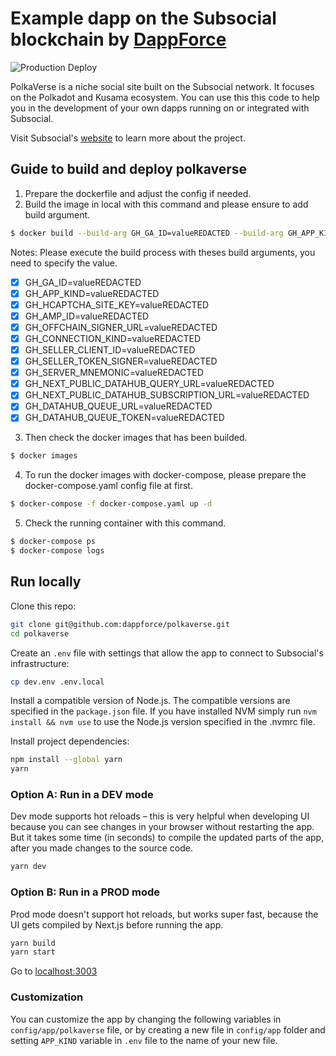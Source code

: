# Example dapp on the Subsocial blockchain by [DappForce](https://github.com/dappforce)

![Production Deploy](https://github.com/dappforce/polkaverse/actions/workflows/build-deploy.yml/badge.svg)

PolkaVerse is a niche social site built on the Subsocial network. It focuses on the Polkadot and Kusama ecosystem. You can use this this code to help you in the development of your own dapps running on or integrated with Subsocial.

Visit Subsocial's [website](https://subsocial.network) to learn more about the project.

## Guide to build and deploy polkaverse 

1. Prepare the dockerfile and adjust the config if needed.
2. Build the image in local with this command and please ensure to add build argument.
```bash
$ docker build --build-arg GH_GA_ID=valueREDACTED --build-arg GH_APP_KIND=valueREDACTED --build-arg GH_HCAPTCHA_SITE_KEY=valueREDACTED --build-arg GH_AMP_ID=valueREDACTED --build-arg GH_OFFCHAIN_SIGNER_URL=valueREDACTED --build-arg GH_CONNECTION_KIND=valueREDACTED --build-arg GH_SELLER_CLIENT_ID=valueREDACTED --build-arg GH_SERVER_MNEMONIC==valueREDACTED --build-arg GH_SELLER_TOKEN_SIGNER=valueREDACTED --build-arg GH_NEXT_PUBLIC_DATAHUB_QUERY_URL=valueREDACTED --build-arg GH_NEXT_PUBLIC_DATAHUB_SUBSCRIPTION_URL=valueREDACTED --build-arg GH_DATAHUB_QUEUE_URL=valueREDACTED --build-arg GH_DATAHUB_QUEUE_TOKEN=valueREDACTED -t polkaverse-docker-image:v1.0.0 .
```
Notes:
Please execute the build process with theses build arguments, you need to specify the value.
* [x] GH_GA_ID=valueREDACTED
* [x] GH_APP_KIND=valueREDACTED
* [x] GH_HCAPTCHA_SITE_KEY=valueREDACTED
* [x] GH_AMP_ID=valueREDACTED
* [x] GH_OFFCHAIN_SIGNER_URL=valueREDACTED
* [x] GH_CONNECTION_KIND=valueREDACTED
* [x] GH_SELLER_CLIENT_ID=valueREDACTED
* [x] GH_SELLER_TOKEN_SIGNER=valueREDACTED
* [x] GH_SERVER_MNEMONIC=valueREDACTED
* [x] GH_NEXT_PUBLIC_DATAHUB_QUERY_URL=valueREDACTED
* [x] GH_NEXT_PUBLIC_DATAHUB_SUBSCRIPTION_URL=valueREDACTED
* [x] GH_DATAHUB_QUEUE_URL=valueREDACTED
* [x] GH_DATAHUB_QUEUE_TOKEN=valueREDACTED
3. Then check the docker images that has been builded.
```bash
$ docker images
```
4. To run the docker images with docker-compose, please prepare the docker-compose.yaml config file at first.
```bash
$ docker-compose -f docker-compose.yaml up -d
```
5. Check the running container with this command.
```bash
$ docker-compose ps
$ docker-compose logs
```


## Run locally

Clone this repo:

```sh
git clone git@github.com:dappforce/polkaverse.git
cd polkaverse
```

Create an `.env` file with settings that allow the app to connect to Subsocial's infrastructure:

```sh
cp dev.env .env.local
```

Install a compatible version of Node.js. The compatible versions are specified in the `package.json` file.
If you have installed NVM simply run `nvm install && nvm use` to use the Node.js version specified in the .nvmrc file.

Install project dependencies:

```sh
npm install --global yarn
yarn
```

### Option A: Run in a DEV mode

Dev mode supports hot reloads – this is very helpful when developing UI because you can see changes in your browser without restarting the app. But it takes some time (in seconds) to compile the updated parts of the app, after you made changes to the source code.

```sh
yarn dev
```

### Option B: Run in a PROD mode

Prod mode doesn't support hot reloads, but works super fast, because the UI gets compiled by Next.js before running the app.

```sh
yarn build
yarn start
```

Go to [localhost:3003](http://localhost:3003)

### Customization

You can customize the app by changing the following variables in `config/app/polkaverse` file, or by creating a new file in `config/app` folder and setting `APP_KIND` variable in `.env` file to the name of your new file.
